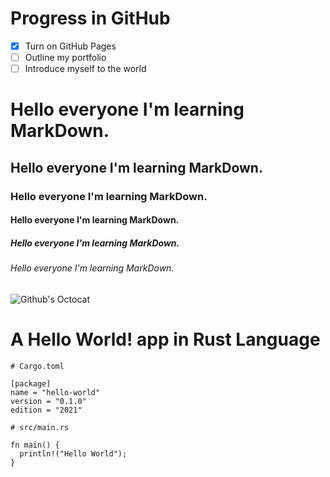 # Progress in GitHub
- [x] Turn on GitHub Pages
- [ ] Outline my portfolio
- [ ] Introduce myself to the world

# Hello everyone I'm learning MarkDown.
## Hello everyone I'm learning MarkDown.
### Hello everyone I'm learning MarkDown.
#### Hello everyone I'm learning MarkDown.
##### Hello everyone I'm learning MarkDown.
###### Hello everyone I'm learning MarkDown.

![Github's Octocat](https://external-content.duckduckgo.com/iu/?u=https%3A%2F%2Fpluspng.com%2Fimg-png%2Fgithub-octocat-logo-png-octodex-api-octodex-json-at-master-cocoaheads-miami-octodex-api-github-896.png&f=1&nofb=1)

# A Hello World! app in Rust Language
```
# Cargo.toml

[package]
name = "hello-world"
version = "0.1.0"
edition = "2021"

# src/main.rs

fn main() {
  println!("Hello World");
}
```
